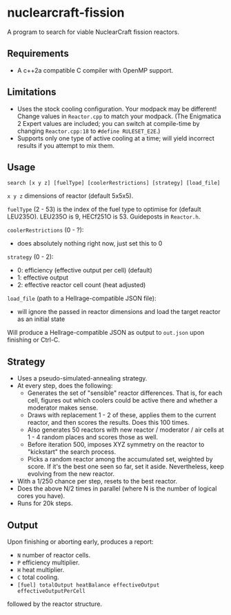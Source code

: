 # nuclearcraft-fission

A program to search for viable NuclearCraft fission reactors.

## Requirements

* A c++2a compatible C compiler with OpenMP support.

## Limitations

* Uses the stock cooling configuration. Your modpack may be different! Change
  values in `Reactor.cpp` to match your modpack.
  (The Enigmatica 2 Expert values are included; you can switch at compile-time
  by changing `Reactor.cpp:18` to `#define RULESET_E2E`.)
* Supports only one type of active cooling at a time; will yield incorrect
  results if you attempt to mix them.

## Usage

`search [x y z] [fuelType] [coolerRestrictions] [strategy] [load_file]`

`x y z` dimensions of reactor (default 5x5x5).

`fuelType` (2 - 53) is the index of the fuel type to optimise for (default
LEU235O). LEU235O is 9, HECf251O is 53. Guideposts in `Reactor.h`.

`coolerRestrictions` (0 - ?):

* does absolutely nothing right now, just set this to 0

`strategy` (0 - 2):

* 0: efficiency (effective output per cell) (default)
* 1: effective output
* 2: effective reactor cell count (heat adjusted)

`load_file` (path to a Hellrage-compatible JSON file):

* will ignore the passed in reactor dimensions and load the target reactor as 
  an initial state

Will produce a Hellrage-compatible JSON as output to `out.json` upon finishing
or Ctrl-C.

## Strategy

* Uses a pseudo-simulated-annealing strategy.
* At every step, does the following:
  * Generates the set of "sensible" reactor differences. That is, for each cell,
    figures out which coolers could be active there and whether a moderator
    makes sense.
  * Draws with replacement 1 - 2 of these, applies them to the current reactor,
    and then scores the results. Does this 100 times.
  * Also generates 50 reactors with new reactor / moderator / air cells at 
    1 - 4 random places and scores those as well.
  * Before iteration 500, imposes XYZ symmetry on the reactor to "kickstart" the
    search process.
  * Picks a random reactor among the accumulated set, weighted by score. If it's
    the best one seen so far, set it aside. Nevertheless, keep evolving from the
    new reactor.
* With a 1/250 chance per step, resets to the best reactor.
* Does the above N/2 times in parallel (where N is the number of logical cores
  you have).
* Runs for 20k steps.

## Output

Upon finishing or aborting early, produces a report:

* `N` number of reactor cells.
* `P` efficiency multiplier.
* `H` heat multiplier.
* `C` total cooling.
* `[fuel] totalOutput heatBalance effectiveOutput effectiveOutputPerCell`

followed by the reactor structure.

